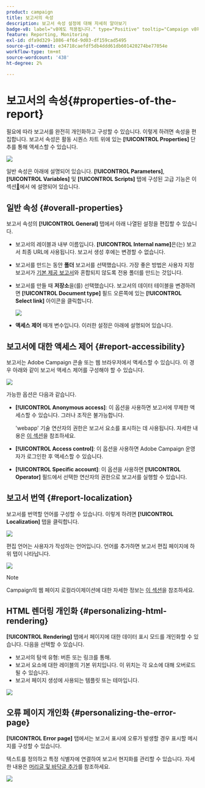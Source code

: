 ```yaml
---
product: campaign
title: 보고서의 속성
description: 보고서 속성 설정에 대해 자세히 알아보기
badge-v8: label="v8에도 적용됩니다." type="Positive" tooltip="Campaign v8에도 적용됩니다."
feature: Reporting, Monitoring
exl-id: dfa9d329-1086-4f6d-9d03-df159cad5495
source-git-commit: e34718caefdf5db4ddd61db601420274be77054e
workflow-type: tm+mt
source-wordcount: '438'
ht-degree: 2%

---
```


# 보고서의 속성{#properties-of-the-report}



필요에 따라 보고서를 완전히 개인화하고 구성할 수 있습니다. 이렇게 하려면 속성을 편집합니다. 보고서 속성은 활동 시퀀스 차트 위에 있는 **[!UICONTROL Properties]** 단추를 통해 액세스할 수 있습니다.

![](assets/s_ncs_advuser_report_properties_01.png)

일반 속성은 아래에 설명되어 있습니다. **[!UICONTROL Parameters]**, **[!UICONTROL Variables]** 및 **[!UICONTROL Scripts]** 탭에 구성된 고급 기능은 이 섹션[&#128279;](../../reporting/using/advanced-functionalities.md)에서 에 설명되어 있습니다.

## 일반 속성 {#overall-properties}

보고서 속성의 **[!UICONTROL General]** 탭에서 아래 나열된 설정을 편집할 수 있습니다.

* 보고서의 레이블과 내부 이름입니다. **[!UICONTROL Internal name]**&#x200B;은(는) 보고서 최종 URL에 사용됩니다. 보고서 생성 후에는 변경할 수 없습니다.

* 보고서를 만드는 동안 **폴더** 보고서를 선택했습니다. 가장 좋은 방법은 사용자 지정 보고서가 [기본 제공 보고서](../../reporting/using/about-campaign-built-in-reports.md)와 혼합되지 않도록 전용 폴더를 만드는 것입니다.

* 보고서를 만들 때 **저장소**&#x200B;을(를) 선택했습니다. 보고서의 데이터 테이블을 변경하려면 **[!UICONTROL Document type]** 필드 오른쪽에 있는 **[!UICONTROL Select link]** 아이콘을 클릭합니다.

  ![](assets/s_ncs_advuser_report_properties_02.png)

* **액세스 제어** 매개 변수입니다. 이러한 설정은 아래에 설명되어 있습니다.

## 보고서에 대한 액세스 제어 {#report-accessibility}

보고서는 Adobe Campaign 콘솔 또는 웹 브라우저에서 액세스할 수 있습니다. 이 경우 아래와 같이 보고서 액세스 제어를 구성해야 할 수 있습니다.

![](assets/s_ncs_advuser_report_properties_02b.png)

가능한 옵션은 다음과 같습니다.

* **[!UICONTROL Anonymous access]**: 이 옵션을 사용하면 보고서에 무제한 액세스할 수 있습니다. 그러나 조작은 불가능합니다.

  &#39;webapp&#39; 기술 연산자의 권한은 보고서 요소를 표시하는 데 사용됩니다. 자세한 내용은 [이 섹션](../../platform/using/access-management-operators.md)을 참조하세요.

* **[!UICONTROL Access control]**: 이 옵션을 사용하면 Adobe Campaign 운영자가 로그인한 후 액세스할 수 있습니다.
* **[!UICONTROL Specific account]**: 이 옵션을 사용하면 **[!UICONTROL Operator]** 필드에서 선택한 연산자의 권한으로 보고서를 실행할 수 있습니다.

## 보고서 번역 {#report-localization}

보고서를 번역할 언어를 구성할 수 있습니다. 이렇게 하려면 **[!UICONTROL Localization]** 탭을 클릭합니다.

![](assets/s_ncs_advuser_report_properties_06.png)

편집 언어는 사용자가 작성하는 언어입니다. 언어를 추가하면 보고서 편집 페이지에 하위 탭이 나타납니다.

![](assets/s_ncs_advuser_report_properties_05a.png)

>[!NOTE]
>
>Campaign의 웹 페이지 로컬라이제이션에 대한 자세한 정보는 [이 섹션](../../web/using/translating-a-web-form.md)을 참조하세요.

## HTML 렌더링 개인화 {#personalizing-html-rendering}

**[!UICONTROL Rendering]** 탭에서 페이지에 대한 데이터 표시 모드를 개인화할 수 있습니다. 다음을 선택할 수 있습니다.

* 보고서의 탐색 유형: 버튼 또는 링크를 통해.
* 보고서 요소에 대한 레이블의 기본 위치입니다. 이 위치는 각 요소에 대해 오버로드될 수 있습니다.
* 보고서 페이지 생성에 사용되는 템플릿 또는 테마입니다.

![](assets/s_ncs_advuser_report_properties_08.png)

## 오류 페이지 개인화 {#personalizing-the-error-page}

**[!UICONTROL Error page]** 탭에서는 보고서 표시에 오류가 발생할 경우 표시할 메시지를 구성할 수 있습니다.

텍스트를 정의하고 특정 식별자에 연결하여 보고서 현지화를 관리할 수 있습니다. 자세한 내용은 [머리글 및 바닥글 추가](../../reporting/using/element-layout.md#adding-a-header-and-a-footer)를 참조하세요.

![](assets/s_ncs_advuser_report_properties_11.png)
